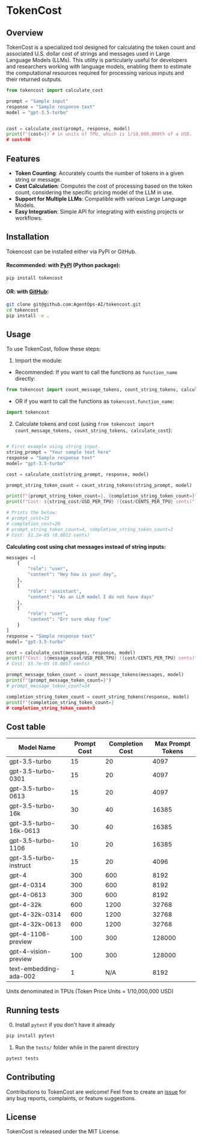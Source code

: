 # TokenCost

## Overview

TokenCost is a specialized tool designed for calculating the token count and associated U.S. dollar cost of strings and messages used in Large Language Models (LLMs). This utility is particularly useful for developers and researchers working with language models, enabling them to estimate the computational resources required for processing various inputs and their returned outputs.

```python
from tokencost import calculate_cost

prompt = "Sample input"
response = "Sample response text"
model = "gpt-3.5-turbo"


cost = calculate_cost(prompt, response, model)
print(f"{cost=}) # in units of TPU, which is 1/10,000,000th of a USD.
# cost=90
```

## Features

- **Token Counting**: Accurately counts the number of tokens in a given string or message.
- **Cost Calculation**: Computes the cost of processing based on the token count, considering the specific pricing model of the LLM in use.
- **Support for Multiple LLMs**: Compatible with various Large Language Models.
- **Easy Integration**: Simple API for integrating with existing projects or workflows.

## Installation

Tokencost can be installed either via PyPI or GitHub.

#### Recommended: with [PyPI](https://pypi.org/project/tokencost/) (Python package):

```bash
pip install tokencost
```

#### OR: with [GitHub](https://github.com/AgentOps-AI/tokencost):

```bash
git clone git@github.com:AgentOps-AI/tokencost.git
cd tokencost
pip install -e .
```

## Usage

To use TokenCost, follow these steps:

1. Import the module:

- Recommended: If you want to call the functions as `function_name` directly:

```python
from tokencost import count_message_tokens, count_string_tokens, calculate_cost
```

- OR if you want to call the functions as `tokencost.function_name`:

```python
import tokencost
```

2. Calculate tokens and cost (using `from tokencost import count_message_tokens, count_string_tokens, calculate_cost`):

```python

# First example using string input.
string_prompt = "Your sample text here"
response = "Sample response text"
model= "gpt-3.5-turbo"

cost = calculate_cost(string_prompt, response, model)

prompt_string_token_count = count_string_tokens(string_prompt, model)

print(f"{prompt_string_token_count=}, {completion_string_token_count=}")
print(f"Cost: ${string_cost/USD_PER_TPU} ({cost/CENTS_PER_TPU} cents)")

# Prints the below:
# prompt_cost=15
# completion_cost=20
# prompt_string_token_count=4, completion_string_token_count=3
# Cost: $1.2e-05 (0.0012 cents)
```

**Calculating cost using chat messages instead of string inputs:**
```python
messages =[
    {
        "role": "user",
        "content": "Hey how is your day",
    },
    {
        "role": 'assistant',
        "content": "As an LLM model I do not have days"
    },
    {
        "role": "user",
        "content": "Err sure okay fine"
    }
]
response = "Sample response text"
model= "gpt-3.5-turbo"

cost = calculate_cost(messages, response, model)
print(f"Cost: ${message_cost/USD_PER_TPU} ({cost/CENTS_PER_TPU} cents)")
# Cost: $5.7e-05 (0.0057 cents)

prompt_message_token_count = count_message_tokens(messages, model)
print(f"{prompt_message_token_count=}")
# prompt_message_token_count=34

completion_string_token_count = count_string_tokens(response, model)
print(f"{completion_string_token_count=}
# completion_string_token_count=3
```

## Cost table

| Model Name                | Prompt Cost | Completion Cost | Max Prompt Tokens |
|---------------------------|-------------|-----------------|-------------------|
| gpt-3.5-turbo             | 15          | 20              | 4097              |
| gpt-3.5-turbo-0301        | 15          | 20              | 4097              |
| gpt-3.5-turbo-0613        | 15          | 20              | 4097              |
| gpt-3.5-turbo-16k         | 30          | 40              | 16385             |
| gpt-3.5-turbo-16k-0613    | 30          | 40              | 16385             |
| gpt-3.5-turbo-1106        | 10          | 20              | 16385             |
| gpt-3.5-turbo-instruct    | 15          | 20              | 4096              |
| gpt-4                     | 300         | 600             | 8192              |
| gpt-4-0314                | 300         | 600             | 8192              |
| gpt-4-0613                | 300         | 600             | 8192              |
| gpt-4-32k                 | 600         | 1200            | 32768             |
| gpt-4-32k-0314            | 600         | 1200            | 32768             |
| gpt-4-32k-0613            | 600         | 1200            | 32768             |
| gpt-4-1106-preview        | 100         | 300             | 128000            |
| gpt-4-vision-preview      | 100         | 300             | 128000            |
| text-embedding-ada-002    | 1           | N/A             | 8192              |

Units denominated in TPUs (Token Price Units = 1/10,000,000 USD) 


## Running tests

0. Install `pytest` if you don't have it already

```python
pip install pytest
```

1. Run the `tests/` folder while in the parent directory

```python
pytest tests
```

## Contributing

Contributions to TokenCost are welcome! Feel free to create an [issue](https://github.com/AgentOps-AI/tokencost/issues) for any bug reports, complaints, or feature suggestions.

## License

TokenCost is released under the MIT License.
